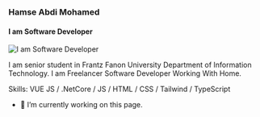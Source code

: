 ### Hamse Abdi Mohamed
#### I am Software Developer
![I am Software Developer](https://pbs.twimg.com/profile_banners/1500521722377814017/1647455609/1500x500)

I am senior student in Frantz Fanon University Department of Information Technology. I am Freelancer Software Developer Working With Home.

Skills: VUE JS / .NetCore / JS / HTML / CSS / Tailwind / TypeScript

- 🔭 I’m currently working on this page. 




